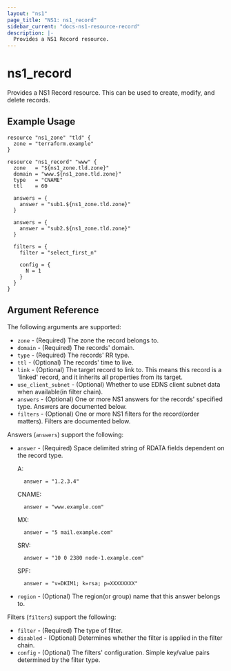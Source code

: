 ```yaml
---
layout: "ns1"
page_title: "NS1: ns1_record"
sidebar_current: "docs-ns1-resource-record"
description: |-
  Provides a NS1 Record resource.
---
```


# ns1\_record

Provides a NS1 Record resource. This can be used to create, modify, and delete records.

## Example Usage

```hcl
resource "ns1_zone" "tld" {
  zone = "terraform.example"
}

resource "ns1_record" "www" {
  zone   = "${ns1_zone.tld.zone}"
  domain = "www.${ns1_zone.tld.zone}"
  type   = "CNAME"
  ttl    = 60

  answers = {
    answer = "sub1.${ns1_zone.tld.zone}"
  }

  answers = {
    answer = "sub2.${ns1_zone.tld.zone}"
  }

  filters = {
    filter = "select_first_n"

    config = {
      N = 1
    }
  }
}
```

## Argument Reference

The following arguments are supported:

* `zone` - (Required) The zone the record belongs to.
* `domain` - (Required) The records' domain.
* `type` - (Required) The records' RR type.
* `ttl` - (Optional) The records' time to live.
* `link` - (Optional) The target record to link to. This means this record is a 'linked' record, and it inherits all properties from its target.
* `use_client_subnet` - (Optional) Whether to use EDNS client subnet data when available(in filter chain).
* `answers` - (Optional) One or more NS1 answers for the records' specified type. Answers are documented below.
* `filters` - (Optional) One or more NS1 filters for the record(order matters). Filters are documented below.

Answers (`answers`) support the following:

* `answer` - (Required) Space delimited string of RDATA fields dependent on the record type.

    A:

        answer = "1.2.3.4"

    CNAME:

        answer = "www.example.com"

    MX:

        answer = "5 mail.example.com"

    SRV:

        answer = "10 0 2380 node-1.example.com"

    SPF:

        answer = "v=DKIM1; k=rsa; p=XXXXXXXX"

   
* `region` - (Optional) The region(or group) name that this answer belongs to.

Filters (`filters`) support the following:

* `filter` - (Required) The type of filter.
* `disabled` - (Optional) Determines whether the filter is applied in the filter chain.
* `config` - (Optional) The filters' configuration. Simple key/value pairs determined by the filter type.
